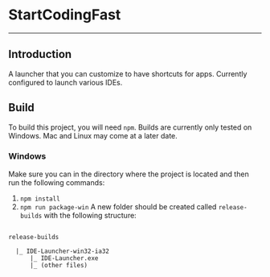 # StartCodingFast
---
## Introduction
A launcher that you can customize to have shortcuts for apps. Currently configured to launch various IDEs. 

## Build
To build this project, you will need `npm`. Builds are currently only tested on Windows. Mac and Linux may come at a later date. 
### Windows
Make sure you can in the directory where the project is located and then run the following commands:
1. `npm install`
2. `npm run package-win`
A new folder should be created called `release-builds` with the following structure:
<pre><code>
release-builds<br/>
  |_ IDE-Launcher-win32-ia32
      |_ IDE-Launcher.exe
      |_ (other files)
</code></pre>
